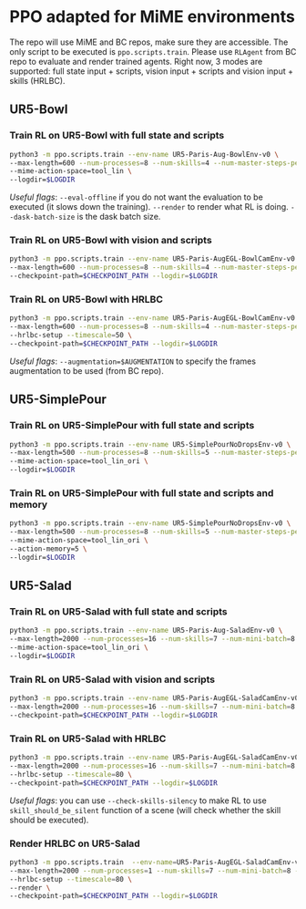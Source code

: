 # PPO adapted for MiME environments

The repo will use MiME and BC repos, make sure they are accessible. The only script to be executed is `ppo.scripts.train`. Please use `RLAgent` from BC repo to evaluate and render trained agents. Right now, 3 modes are supported: full state input + scripts, vision input + scripts and vision input + skills (HRLBC).

## UR5-Bowl
### Train RL on UR5-Bowl with full state and scripts
```bash
python3 -m ppo.scripts.train --env-name UR5-Paris-Aug-BowlEnv-v0 \
--max-length=600 --num-processes=8 --num-skills=4 --num-master-steps-per-update=12 \
--mime-action-space=tool_lin \
--logdir=$LOGDIR
```
*Useful flags*: `--eval-offline` if you do not want the evaluation to be executed (it slows down the training). `--render` to render what RL is doing. `--dask-batch-size` is the dask batch size.

### Train RL on UR5-Bowl with vision and scripts
```bash
python3 -m ppo.scripts.train --env-name UR5-Paris-AugEGL-BowlCamEnv-v0 \
--max-length=600 --num-processes=8 --num-skills=4 --num-master-steps-per-update=12 \
--checkpoint-path=$CHECKPOINT_PATH --logdir=$LOGDIR
```

### Train RL on UR5-Bowl with HRLBC
```bash
python3 -m ppo.scripts.train --env-name UR5-Paris-AugEGL-BowlCamEnv-v0 \
--max-length=600 --num-processes=8 --num-skills=4 --num-master-steps-per-update=12 \
--hrlbc-setup --timescale=50 \
--checkpoint-path=$CHECKPOINT_PATH --logdir=$LOGDIR
```
*Useful flags*: `--augmentation=$AUGMENTATION` to specify the frames augmentation to be used (from BC repo).

## UR5-SimplePour

### Train RL on UR5-SimplePour with full state and scripts
```bash
python3 -m ppo.scripts.train --env-name UR5-SimplePourNoDropsEnv-v0 \
--max-length=500 --num-processes=8 --num-skills=5 --num-master-steps-per-update=12 \
--mime-action-space=tool_lin_ori \
--logdir=$LOGDIR
```

### Train RL on UR5-SimplePour with full state and scripts and memory
```bash
python3 -m ppo.scripts.train --env-name UR5-SimplePourNoDropsEnv-v0 \
--max-length=500 --num-processes=8 --num-skills=5 --num-master-steps-per-update=12 \
--mime-action-space=tool_lin_ori \
--action-memory=5 \
--logdir=$LOGDIR
```

## UR5-Salad

### Train RL on UR5-Salad with full state and scripts
```bash
python3 -m ppo.scripts.train --env-name UR5-Paris-Aug-SaladEnv-v0 \
--max-length=2000 --num-processes=16 --num-skills=7 --num-mini-batch=8 --num-master-steps-per-update=30 \
--mime-action-space=tool_lin_ori \
--logdir=$LOGDIR
```

### Train RL on UR5-Salad with vision and scripts
```bash
python3 -m ppo.scripts.train --env-name UR5-Paris-AugEGL-SaladCamEnv-v0 \
--max-length=2000 --num-processes=16 --num-skills=7 --num-mini-batch=8 --num-master-steps-per-update=30 \
--checkpoint-path=$CHECKPOINT_PATH --logdir=$LOGDIR
```

### Train RL on UR5-Salad with HRLBC
```bash
python3 -m ppo.scripts.train --env-name UR5-Paris-AugEGL-SaladCamEnv-v0 \
--max-length=2000 --num-processes=16 --num-skills=7 --num-mini-batch=8 --num-master-steps-per-update=20 \
--hrlbc-setup --timescale=80 \
--checkpoint-path=$CHECKPOINT_PATH --logdir=$LOGDIR
```
*Useful flags*: you can use `--check-skills-silency` to make RL to use `skill_should_be_silent` function of a scene (will check whether the skill should be executed).

### Render HRLBC on UR5-Salad
```bash
python3 -m ppo.scripts.train  --env-name=UR5-Paris-AugEGL-SaladCamEnv-v0 \
--max-length=2000 --num-processes=1 --num-skills=7 --num-mini-batch=8 --num-master-steps-per-update=20 \
--hrlbc-setup --timescale=80 \
--render \
--checkpoint-path=$CHECKPOINT_PATH --logdir=$LOGDIR 
```
